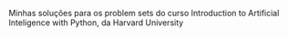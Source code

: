 Minhas soluções para os problem sets do curso Introduction to Artificial Inteligence with Python, da Harvard University
